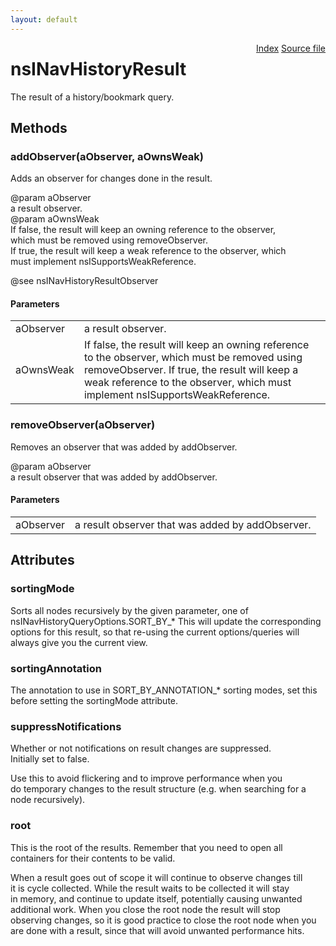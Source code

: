 ```yaml
---
layout: default
---
```

<div class='links' style='float:right'><a href="../index.html">Index</a>
<a href="http://dxr.mozilla.org/mozilla-central/source/toolkit/components/places/nsINavHistoryService.idl">Source file</a>
</div>

# nsINavHistoryResult #
  
The result of a history/bookmark query.  
  

## Methods ##

### addObserver(aObserver, aOwnsWeak) ###
  
Adds an observer for changes done in the result.  
  
@param aObserver  
       a result observer.  
@param aOwnsWeak  
       If false, the result will keep an owning reference to the observer,  
       which must be removed using removeObserver.  
       If true, the result will keep a weak reference to the observer, which  
       must implement nsISupportsWeakReference.  
  
@see nsINavHistoryResultObserver  
  

#### Parameters ####

<table>

<tr>
<td>aObserver</td>
<td>       a result observer.  
</td>
</tr>

<tr>
<td>aOwnsWeak</td>
<td>       If false, the result will keep an owning reference to the observer,  
       which must be removed using removeObserver.  
       If true, the result will keep a weak reference to the observer, which  
       must implement nsISupportsWeakReference.  
</td>
</tr>

</table>

### removeObserver(aObserver) ###
  
Removes an observer that was added by addObserver.  
  
@param aObserver  
       a result observer that was added by addObserver.  
  

#### Parameters ####

<table>

<tr>
<td>aObserver</td>
<td>       a result observer that was added by addObserver.  
</td>
</tr>

</table>

## Attributes ##

### sortingMode ###
  
Sorts all nodes recursively by the given parameter, one of  
nsINavHistoryQueryOptions.SORT_BY_*  This will update the corresponding  
options for this result, so that re-using the current options/queries will  
always give you the current view.  
  

### sortingAnnotation ###
  
The annotation to use in SORT_BY_ANNOTATION_* sorting modes, set this  
before setting the sortingMode attribute.  
  

### suppressNotifications ###
  
Whether or not notifications on result changes are suppressed.  
Initially set to false.  
  
Use this to avoid flickering and to improve performance when you  
do temporary changes to the result structure (e.g. when searching for a  
node recursively).  
  

### root ###
  
This is the root of the results. Remember that you need to open all  
containers for their contents to be valid.  
  
When a result goes out of scope it will continue to observe changes till  
it is cycle collected.  While the result waits to be collected it will stay  
in memory, and continue to update itself, potentially causing unwanted  
additional work.  When you close the root node the result will stop  
observing changes, so it is good practice to close the root node when you  
are done with a result, since that will avoid unwanted performance hits.  
  
